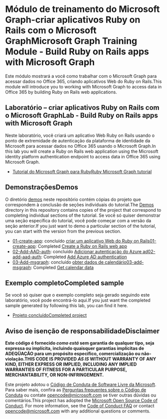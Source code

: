# <a name="microsoft-graph-training-module---build-ruby-on-rails-apps-with-microsoft-graph"></a><span data-ttu-id="b3678-101">Módulo de treinamento do Microsoft Graph-criar aplicativos Ruby on Rails com o Microsoft Graph</span><span class="sxs-lookup"><span data-stu-id="b3678-101">Microsoft Graph Training Module - Build Ruby on Rails apps with Microsoft Graph</span></span>

<span data-ttu-id="b3678-102">Este módulo mostrará a você como trabalhar com o Microsoft Graph para acessar dados no Office 365, criando aplicativos Web do Ruby on Rails.</span><span class="sxs-lookup"><span data-stu-id="b3678-102">This module will introduce you to working with Microsoft Graph to access data in Office 365 by building Ruby on Rails web applications.</span></span>

## <a name="lab---build-ruby-on-rails-apps-with-microsoft-graph"></a><span data-ttu-id="b3678-103">Laboratório – criar aplicativos Ruby on Rails com o Microsoft Graph</span><span class="sxs-lookup"><span data-stu-id="b3678-103">Lab - Build Ruby on Rails apps with Microsoft Graph</span></span>

<span data-ttu-id="b3678-104">Neste laboratório, você criará um aplicativo Web Ruby on Rails usando o ponto de extremidade de autenticação da plataforma de identidade da Microsoft para acessar dados no Office 365 usando o Microsoft Graph.</span><span class="sxs-lookup"><span data-stu-id="b3678-104">In this lab you will create a Ruby on Rails web application using the Microsoft identity platform authentication endpoint to access data in Office 365 using Microsoft Graph.</span></span>

- [<span data-ttu-id="b3678-105">Tutorial do Microsoft Graph para Ruby</span><span class="sxs-lookup"><span data-stu-id="b3678-105">Ruby Microsoft Graph tutorial</span></span>](https://docs.microsoft.com/graph/training/ruby-tutorial)

## <a name="demos"></a><span data-ttu-id="b3678-106">Demonstrações</span><span class="sxs-lookup"><span data-stu-id="b3678-106">Demos</span></span>

<span data-ttu-id="b3678-107">O diretório [demos](./Demos) neste repositório contém cópias do projeto que correspondem à conclusão de seções individuais do tutorial.</span><span class="sxs-lookup"><span data-stu-id="b3678-107">The [Demos](./Demos) directory in this repository contains copies of the project that correspond to completing individual sections of the tutorial.</span></span> <span data-ttu-id="b3678-108">Se você só quiser demonstrar uma seção específica do tutorial, você pode começar com a versão da seção anterior.</span><span class="sxs-lookup"><span data-stu-id="b3678-108">If you just want to demo a particular section of the tutorial, you can start with the version from the previous section.</span></span>

- <span data-ttu-id="b3678-109">[01-create-app](Demos/01-create-app): concluído [criar um aplicativo Web do Ruby on Rails](https://docs.microsoft.com/graph/training/ruby-tutorial?tutorial-step=1)</span><span class="sxs-lookup"><span data-stu-id="b3678-109">[01-create-app](Demos/01-create-app): Completed [Create a Ruby on Rails web app](https://docs.microsoft.com/graph/training/ruby-tutorial?tutorial-step=1)</span></span>
- <span data-ttu-id="b3678-110">[02-Add-AAD-auth](Demos/02-add-aad-auth): concluído [Adicionar autenticação do Azure ad](https://docs.microsoft.com/graph/training/ruby-tutorial?tutorial-step=3)</span><span class="sxs-lookup"><span data-stu-id="b3678-110">[02-add-aad-auth](Demos/02-add-aad-auth): Completed [Add Azure AD authentication](https://docs.microsoft.com/graph/training/ruby-tutorial?tutorial-step=3)</span></span>
- <span data-ttu-id="b3678-111">[03-Add-msgraph](Demos/03-add-msgraph): concluído [obter dados de calendário](https://docs.microsoft.com/graph/training/ruby-tutorial?tutorial-step=4)</span><span class="sxs-lookup"><span data-stu-id="b3678-111">[03-add-msgraph](Demos/03-add-msgraph): Completed [Get calendar data](https://docs.microsoft.com/graph/training/ruby-tutorial?tutorial-step=4)</span></span>

## <a name="completed-sample"></a><span data-ttu-id="b3678-112">Exemplo completo</span><span class="sxs-lookup"><span data-stu-id="b3678-112">Completed sample</span></span>

<span data-ttu-id="b3678-113">Se você só quiser que o exemplo completo seja gerado seguindo este laboratório, você pode encontrá-lo aqui.</span><span class="sxs-lookup"><span data-stu-id="b3678-113">If you just want the completed sample generated by following this lab, you can find it here.</span></span>

- [<span data-ttu-id="b3678-114">Projeto concluído</span><span class="sxs-lookup"><span data-stu-id="b3678-114">Completed project</span></span>](Demos/03-add-msgraph)

## <a name="disclaimer"></a><span data-ttu-id="b3678-115">Aviso de isenção de responsabilidade</span><span class="sxs-lookup"><span data-stu-id="b3678-115">Disclaimer</span></span>

<span data-ttu-id="b3678-116">**Este código é fornecido *como está* sem garantia de qualquer tipo, seja expressa ou implícita, incluindo quaisquer garantias implícitas de ADEQÜAÇÃO para um propósito específico, comercialização ou não-violação.**</span><span class="sxs-lookup"><span data-stu-id="b3678-116">**THIS CODE IS PROVIDED *AS IS* WITHOUT WARRANTY OF ANY KIND, EITHER EXPRESS OR IMPLIED, INCLUDING ANY IMPLIED WARRANTIES OF FITNESS FOR A PARTICULAR PURPOSE, MERCHANTABILITY, OR NON-INFRINGEMENT.**</span></span>

<span data-ttu-id="b3678-p102">Este projeto adotou o [Código de Conduta de Software Livre da Microsoft](https://opensource.microsoft.com/codeofconduct/). Para saber mais, confira as [Perguntas frequentes sobre o Código de Conduta](https://opensource.microsoft.com/codeofconduct/faq/) ou contate [opencode@microsoft.com](mailto:opencode@microsoft.com) se tiver outras dúvidas ou comentários.</span><span class="sxs-lookup"><span data-stu-id="b3678-p102">This project has adopted the [Microsoft Open Source Code of Conduct](https://opensource.microsoft.com/codeofconduct/). For more information, see the [Code of Conduct FAQ](https://opensource.microsoft.com/codeofconduct/faq/) or contact [opencode@microsoft.com](mailto:opencode@microsoft.com) with any additional questions or comments.</span></span>
